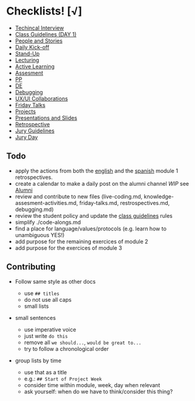 
# Checklists! [√]

- [Techincal Interview](./technical-interview.md)
- [Class Guidelines (DAY 1)](./bcn-webdev-guidelines.md)
- [People and Stories](./people-and-stories.md)
- [Daily Kick-off](./daily-kick-off.md)
- [Stand-Up](./stand-up.md)
- [Lecturing](./lecture.md)
- [Active Learning](./active-learning.md)
- [Assesment](./assesment.md)
- [PP](./pair-programming.md)
- [DE](./daily-exercise.md)
- [Debugging](./debugging.md)
- [UX/UI Collaborations](./ux-ui-collaborations.md)
- [Friday Talks](./friday-talks.md)
- [Projects](./projects/projects.md)
- [Presentations and Slides](./presentations.md)
- [Retrospective](./retrospectives.md)
- [Jury Guidelines](./jury-guidelines.md)
- [Jury Day](./jury-day.md)




## Todo
- apply the actions from both the [english](./en-0618-module1-retrospective.md) and the [spanish](./es0618-module1-retrospective.md) module 1 retrospectives.
- create a calendar to make a daily post on the alumni channel *WIP* see [Alumni](./alumni.md)
- review and contribute to new files (live-coding.md, knowledge-assesment-activities.md, friday-talks.md, restrospectives.md, debugging.md)
- review the student policy and update the [class guidelines](./bcn-webdev-guidelines.md) rules
- simplify ./code-alongs.md
- find a place for language/values/protocols (e.g. learn how to unambiguous YES!)
- add purpose for the remaining exercices of module 2
- add purpose for the exercices of module 3

## Contributing

- Follow same style as other docs
  - use `## titles`
  - do not use all caps
  - small lists

- small sentences
  - use imperative voice
  - just write `do this`
  - remove all `we should...`, `would be great to...`
  - try to follow a chronological order

- group lists by time
  - use that as a title
  - e.g.: `## Start of Project Week`
  - consider time within module, week, day when relevant
  - ask yourself: when do we have to think/consider this thing?
